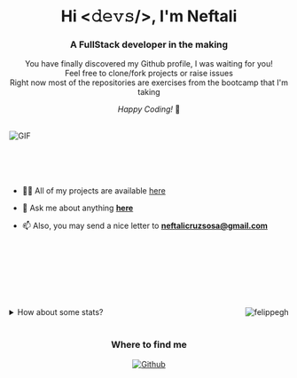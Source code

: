<h1 align="center">Hi <𝚍𝚎𝚟𝚜/>, I'm Neftali </h1>
<h3 align="center">A FullStack developer in the making </h3>

<div align="center">

You have finally discovered my Github profile, I was waiting for you! <br>
Feel free to clone/fork projects or raise issues <br>
Right now most of the repositories are exercises from the bootcamp that I'm taking <br>

<i>Happy Coding!</i> 🚀
</br>
</br>
</div>

<div>
<img align="left" alt="GIF" src="https://i.pinimg.com/originals/e4/26/70/e426702edf874b181aced1e2fa5c6cde.gif" />
</div>

<br>
<br>
<br>
<br>
<br>

  <div>

- 👨‍💻 All of my projects are available  [here](https://github.com/NeftaliCruzSosa?tab=repositories)

- 💬 Ask me about anything <a href="https://github.com/neftalicruzsosa/neftalicruzsosa/issues/new"><b>here</b></a>

- 📫 Also, you may send a nice letter to **neftalicruzsosa@gmail.com**

</div>
<br>
<br>
<br>
<br>
<br>
</br>
</br>
<div>
<details>
<summary align="left">How about some stats?
<img align="right" src="https://visitcount.itsvg.in/api?id=neftalicruzsosa&icon=2&color=6" alt="felippegh" />
</summary>
<p align="center">
    <img alt = "GitHub Stats" src="https://github-readme-stats.vercel.app/api?username=neftalicruzsosa&theme=dark&show_icons=true&hide=issues&icon_color=000000&hide_border=true&title_color=5391FE&text_color=555">
    <br>
    <img alt = "Top Language" src="https://github-readme-stats.vercel.app/api/top-langs/?username=neftalicruzsosa&theme=dark&hide=html,&hide_border=true&title_color=5391FE&text_color=555">
</p>
<p>
<i>
*NOTE: Most used languages does not indicate my skill level or something like that, it's a github metric of which languages I have the most code on github.
</i>
</p>
</details>
</div>
<br/>
<div align="center">
<h3>Where to find me</h3>
<p>
<a href="https://github.com/neftalicruzsosa" target="_blank"><img alt="Github" src="https://img.shields.io/badge/GitHub-%2312100E.svg?&style=for-the-badge&logo=Github&logoColor=white" /></a> 
</p>
</div>
